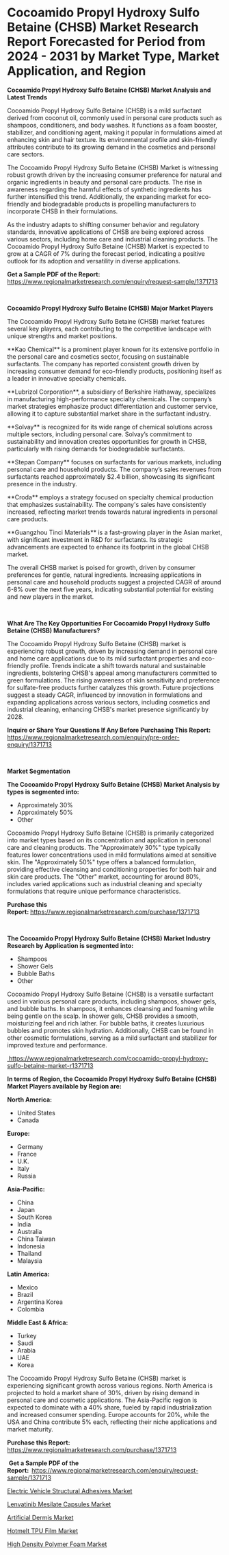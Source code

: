 <p><h1>Cocoamido Propyl Hydroxy Sulfo Betaine (CHSB) Market Research Report Forecasted for Period from 2024 -  2031 by Market Type, Market Application, and Region</h1></p><p><strong>Cocoamido Propyl Hydroxy Sulfo Betaine (CHSB) Market Analysis and Latest Trends</strong></p>
<p><p>Cocoamido Propyl Hydroxy Sulfo Betaine (CHSB) is a mild surfactant derived from coconut oil, commonly used in personal care products such as shampoos, conditioners, and body washes. It functions as a foam booster, stabilizer, and conditioning agent, making it popular in formulations aimed at enhancing skin and hair texture. Its environmental profile and skin-friendly attributes contribute to its growing demand in the cosmetics and personal care sectors.</p><p>The Cocoamido Propyl Hydroxy Sulfo Betaine (CHSB) Market is witnessing robust growth driven by the increasing consumer preference for natural and organic ingredients in beauty and personal care products. The rise in awareness regarding the harmful effects of synthetic ingredients has further intensified this trend. Additionally, the expanding market for eco-friendly and biodegradable products is propelling manufacturers to incorporate CHSB in their formulations. </p><p>As the industry adapts to shifting consumer behavior and regulatory standards, innovative applications of CHSB are being explored across various sectors, including home care and industrial cleaning products. The Cocoamido Propyl Hydroxy Sulfo Betaine (CHSB) Market is expected to grow at a CAGR of 7% during the forecast period, indicating a positive outlook for its adoption and versatility in diverse applications.</p></p>
<p><strong>Get a Sample PDF of the Report:&nbsp;</strong> <a href="https://www.regionalmarketresearch.com/enquiry/request-sample/1371713">https://www.regionalmarketresearch.com/enquiry/request-sample/1371713</a></p>
<p>&nbsp;</p>
<p><strong>Cocoamido Propyl Hydroxy Sulfo Betaine (CHSB) Major Market Players</strong></p>
<p><p>The Cocoamido Propyl Hydroxy Sulfo Betaine (CHSB) market features several key players, each contributing to the competitive landscape with unique strengths and market positions. </p><p>**Kao Chemical** is a prominent player known for its extensive portfolio in the personal care and cosmetics sector, focusing on sustainable surfactants. The company has reported consistent growth driven by increasing consumer demand for eco-friendly products, positioning itself as a leader in innovative specialty chemicals.</p><p>**Lubrizol Corporation**, a subsidiary of Berkshire Hathaway, specializes in manufacturing high-performance specialty chemicals. The company’s market strategies emphasize product differentiation and customer service, allowing it to capture substantial market share in the surfactant industry.</p><p>**Solvay** is recognized for its wide range of chemical solutions across multiple sectors, including personal care. Solvay’s commitment to sustainability and innovation creates opportunities for growth in CHSB, particularly with rising demands for biodegradable surfactants.</p><p>**Stepan Company** focuses on surfactants for various markets, including personal care and household products. The company’s sales revenues from surfactants reached approximately $2.4 billion, showcasing its significant presence in the industry.</p><p>**Croda** employs a strategy focused on specialty chemical production that emphasizes sustainability. The company's sales have consistently increased, reflecting market trends towards natural ingredients in personal care products.</p><p>**Guangzhou Tinci Materials** is a fast-growing player in the Asian market, with significant investment in R&D for surfactants. Its strategic advancements are expected to enhance its footprint in the global CHSB market.</p><p>The overall CHSB market is poised for growth, driven by consumer preferences for gentle, natural ingredients. Increasing applications in personal care and household products suggest a projected CAGR of around 6-8% over the next five years, indicating substantial potential for existing and new players in the market.</p></p>
<p>&nbsp;</p>
<p><strong>What Are The Key Opportunities For Cocoamido Propyl Hydroxy Sulfo Betaine (CHSB) Manufacturers?</strong></p>
<p><p>The Cocoamido Propyl Hydroxy Sulfo Betaine (CHSB) market is experiencing robust growth, driven by increasing demand in personal care and home care applications due to its mild surfactant properties and eco-friendly profile. Trends indicate a shift towards natural and sustainable ingredients, bolstering CHSB's appeal among manufacturers committed to green formulations. The rising awareness of skin sensitivity and preference for sulfate-free products further catalyzes this growth. Future projections suggest a steady CAGR, influenced by innovation in formulations and expanding applications across various sectors, including cosmetics and industrial cleaning, enhancing CHSB's market presence significantly by 2028.</p></p>
<p><strong>Inquire or Share Your Questions If Any Before Purchasing This Report:</strong> <a href="https://www.regionalmarketresearch.com/enquiry/pre-order-enquiry/1371713">https://www.regionalmarketresearch.com/enquiry/pre-order-enquiry/1371713</a></p>
<p>&nbsp;</p>
<p><strong>Market Segmentation</strong></p>
<p><strong>The Cocoamido Propyl Hydroxy Sulfo Betaine (CHSB) Market Analysis by types is segmented into:</strong></p>
<p><ul><li>Approximately 30%</li><li>Approximately 50%</li><li>Other</li></ul></p>
<p><p>Cocoamido Propyl Hydroxy Sulfo Betaine (CHSB) is primarily categorized into market types based on its concentration and application in personal care and cleaning products. The "Approximately 30%" type typically features lower concentrations used in mild formulations aimed at sensitive skin. The "Approximately 50%" type offers a balanced formulation, providing effective cleansing and conditioning properties for both hair and skin care products. The "Other" market, accounting for around 80%, includes varied applications such as industrial cleaning and specialty formulations that require unique performance characteristics.</p></p>
<p><strong>Purchase this Report:&nbsp;</strong><a href="https://www.regionalmarketresearch.com/purchase/1371713">https://www.regionalmarketresearch.com/purchase/1371713</a></p>
<p>&nbsp;</p>
<p><strong>The Cocoamido Propyl Hydroxy Sulfo Betaine (CHSB) Market Industry Research by Application is segmented into:</strong></p>
<p><ul><li>Shampoos</li><li>Shower Gels</li><li>Bubble Baths</li><li>Other</li></ul></p>
<p><p>Cocoamido Propyl Hydroxy Sulfo Betaine (CHSB) is a versatile surfactant used in various personal care products, including shampoos, shower gels, and bubble baths. In shampoos, it enhances cleansing and foaming while being gentle on the scalp. In shower gels, CHSB provides a smooth, moisturizing feel and rich lather. For bubble baths, it creates luxurious bubbles and promotes skin hydration. Additionally, CHSB can be found in other cosmetic formulations, serving as a mild surfactant and stabilizer for improved texture and performance.</p></p>
<p><a href="https://www.regionalmarketresearch.com/cocoamido-propyl-hydroxy-sulfo-betaine-market-r1371713">&nbsp;https://www.regionalmarketresearch.com/cocoamido-propyl-hydroxy-sulfo-betaine-market-r1371713</a></p>
<p><strong>In terms of Region, the Cocoamido Propyl Hydroxy Sulfo Betaine (CHSB) Market Players available by Region are:</strong></p>
<p>
    <p> <strong> North America: </strong>
        <ul>
            <li>United States</li>
            <li>Canada</li>
        </ul>
        </p> 
    <p> <strong> Europe: </strong>
        <ul>
            <li>Germany</li>
            <li>France</li>
            <li>U.K.</li>
            <li>Italy</li>
            <li>Russia</li>
        </ul>
        </p> 
    <p> <strong> Asia-Pacific: </strong>
        <ul>
            <li>China</li>
            <li>Japan</li>
            <li>South Korea</li>
            <li>India</li>
            <li>Australia</li>
            <li>China Taiwan</li>
            <li>Indonesia</li>
            <li>Thailand</li>
            <li>Malaysia</li>
        </ul>
        </p> 
    <p> <strong> Latin America: </strong>
        <ul>
            <li>Mexico</li>
            <li>Brazil</li>
            <li>Argentina Korea</li>
            <li>Colombia</li>
        </ul>
        </p> 
    <p> <strong> Middle East & Africa: </strong>
        <ul>
            <li>Turkey</li>
            <li>Saudi</li>
            <li>Arabia</li>
            <li>UAE</li>
            <li>Korea</li>
        </ul>
    </p>
    </p>
<p><p>The Cocoamido Propyl Hydroxy Sulfo Betaine (CHSB) market is experiencing significant growth across various regions. North America is projected to hold a market share of 30%, driven by rising demand in personal care and cosmetic applications. The Asia-Pacific region is expected to dominate with a 40% share, fueled by rapid industrialization and increased consumer spending. Europe accounts for 20%, while the USA and China contribute 5% each, reflecting their niche applications and market maturity.</p></p>
<p><strong>Purchase this Report: </strong><a href="https://www.regionalmarketresearch.com/purchase/1371713">https://www.regionalmarketresearch.com/purchase/1371713</a></p>
<p>&nbsp;<strong>Get a Sample PDF of the Report:&nbsp;&nbsp;</strong><a href="https://www.regionalmarketresearch.com/enquiry/request-sample/1371713">https://www.regionalmarketresearch.com/enquiry/request-sample/1371713</a></p>
<p><strong></strong></p>
<p><p><a href="https://issuu.com/reportprime-2/docs/electric-vehicle-structural-adhesiv_1a56a11676d008">Electric Vehicle Structural Adhesives Market</a></p><p><a href="https://www.linkedin.com/pulse/lenvatinib-mesilate-capsules-market-global-insights-regional-gxpde?trackingId=jq2efkMFTUKySFogNCAIHQ%3D%3D">Lenvatinib Mesilate Capsules Market</a></p><p><a href="https://www.linkedin.com/pulse/artificial-dermis-market-share-size-trends-industry-analysis-ksiee?trackingId=%2FWT1GC5%2FSeGbc7nzee%2F%2F6A%3D%3D">Artificial Dermis Market</a></p><p><a href="https://issuu.com/reportprime-2/docs/hotmelt-tpu-film-market-size-2030.p_698c81dd3ad281">Hotmelt TPU Film Market</a></p><p><a href="https://github.com/JudyWalsh475/Market-Research-Report-List-1/blob/main/high-density-polymer-foam-market.md">High Density Polymer Foam Market</a></p></p>
